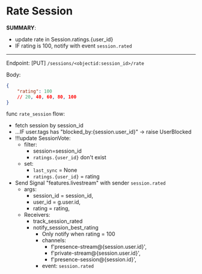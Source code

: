 # Rate Session

**SUMMARY**: 

- update rate in Session.ratings.{user_id}
- IF rating is 100, notify with event `session.rated`

---

Endpoint: [PUT] `/sessions/<objectid:session_id>/rate`

Body:

```json
{
    "rating": 100
    // 20, 40, 60, 80, 100
}
```

func `rate_session` flow:

- fetch session by session_id
- ...IF user.tags has "blocked_by:{session.user_id}" -> raise UserBlocked
- !!!update SessionVote:
  - filter:
    - session=session_id
    - `ratings.{user_id}` don't exist
  - set:
    - `last_sync` = None
    - `ratings.{user_id}` = rating
- Send Signal "features.livestream" with sender `session.rated`
  - args:
    - session_id = session_id,
    - user_id    = g.user.id,
    - rating     = rating,
  - Receivers:
    - track_session_rated
    - notify_session_best_rating
      - Only notify when rating = 100
      - channels:
        - f'presence-stream@{session.user.id}',
        - f'private-stream@{session.user.id}',
        - f'presence-session@{session.id}',
      - event: `session.rated`

